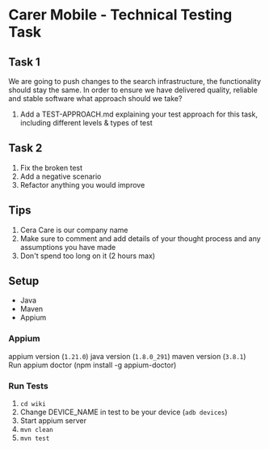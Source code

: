 # Carer Mobile - Technical Testing Task

## Task 1
We are going to push changes to the search infrastructure, the functionality should stay the same. In order to ensure we have delivered quality, reliable and stable software what approach should we take?
1. Add a TEST-APPROACH.md explaining your test approach for this task, including different levels & types of test

## Task 2
1. Fix the broken test
1. Add a negative scenario
1. Refactor anything you would improve

## Tips
1. Cera Care is our company name
1. Make sure to comment and add details of your thought process and any assumptions you have made
1. Don't spend too long on it (2 hours max)

## Setup
- Java
- Maven
- Appium

### Appium
appium version (`1.21.0`)
java version (`1.8.0_291`)
maven version (`3.8.1`)    
Run appium doctor (npm install -g appium-doctor)

### Run Tests
1. `cd wiki`
1. Change DEVICE_NAME in test to be your device (`adb devices`)
1. Start appium server
1. `mvn clean`
1. `mvn test`
